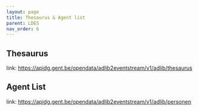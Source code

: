 ```yaml
---
layout: page
title: Thesaurus & Agent list
parent: LDES
nav_order: 6
---
```



## **Thesaurus** 

link: https://apidg.gent.be/opendata/adlib2eventstream/v1/adlib/thesaurus  

## **Agent List**


link: https://apidg.gent.be/opendata/adlib2eventstream/v1/adlib/personen  
